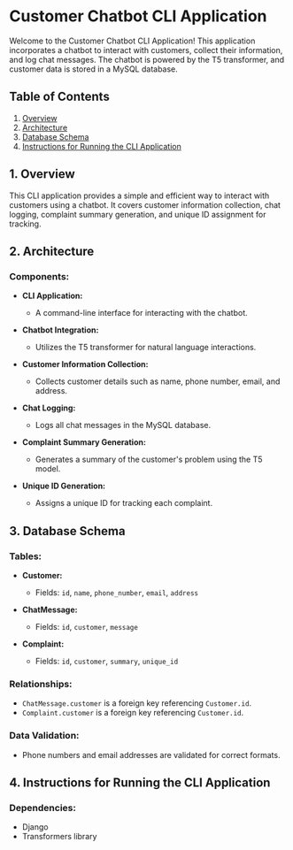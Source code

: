 # Customer Chatbot CLI Application

Welcome to the Customer Chatbot CLI Application! This application incorporates a chatbot to interact with customers, collect their information, and log chat messages. The chatbot is powered by the T5 transformer, and customer data is stored in a MySQL database.

## Table of Contents

1. [Overview](#overview)
2. [Architecture](#architecture)
3. [Database Schema](#database-schema)
4. [Instructions for Running the CLI Application](#instructions-for-running-the-cli-application)


## 1. Overview

This CLI application provides a simple and efficient way to interact with customers using a chatbot. It covers customer information collection, chat logging, complaint summary generation, and unique ID assignment for tracking.

## 2. Architecture

### Components:

- **CLI Application:**
  - A command-line interface for interacting with the chatbot.
  
- **Chatbot Integration:**
  - Utilizes the T5 transformer for natural language interactions.

- **Customer Information Collection:**
  - Collects customer details such as name, phone number, email, and address.

- **Chat Logging:**
  - Logs all chat messages in the MySQL database.

- **Complaint Summary Generation:**
  - Generates a summary of the customer's problem using the T5 model.

- **Unique ID Generation:**
  - Assigns a unique ID for tracking each complaint.

## 3. Database Schema

### Tables:

- **Customer:**
  - Fields: `id`, `name`, `phone_number`, `email`, `address`

- **ChatMessage:**
  - Fields: `id`, `customer`, `message`

- **Complaint:**
  - Fields: `id`, `customer`, `summary`, `unique_id`

### Relationships:

- `ChatMessage.customer` is a foreign key referencing `Customer.id`.
- `Complaint.customer` is a foreign key referencing `Customer.id`.

### Data Validation:

- Phone numbers and email addresses are validated for correct formats.

## 4. Instructions for Running the CLI Application

### Dependencies:

- Django
- Transformers library



